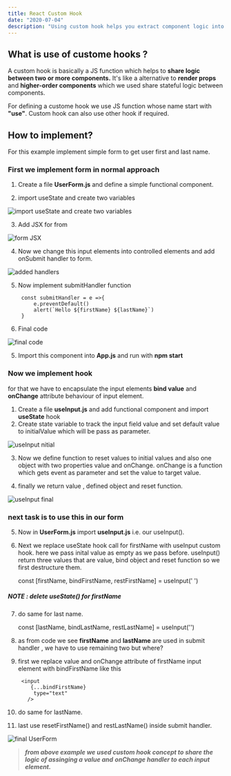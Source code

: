 ```yaml
---
title: React Custom Hook
date: "2020-07-04"
description: "Using custom hook helps you extract component logic into reusable functions."
---
```


## What is use of custome hooks ?

A custom hook is basically a JS function which helps to **share logic between two or more components.** It's like a alternative to **render props** and **higher-order components** which we used share stateful logic between components.

For defining a custome hook we use JS function whose name start with **"use"**. Custom hook can also use other hook if required.

## How to implement?

For this example implement simple form to get user first and last name. 
### First we implement form in normal approach

1. Create a file **UserForm.js** and define a simple functional component.

2. import useState and create two variables

![import useState and create two variables](1.png)

3. Add JSX for from

![form JSX](2.png)

4. Now we change this input elements into controlled elements and add onSubmit handler to form.

![added handlers](3.png)

5. Now implement submitHandler function

        const submitHandler = e =>{
            e.preventDefault()
            alert(`Hello ${firstName} ${lastName}`)
        }

4. Final code

![final code](4.png)

5. Import this component into **App.js** and run with **npm start** 

### Now we implement hook

for that we have to encapsulate the input elements **bind value** and **onChange** attribute behaviour of input element.

1. Create a file **useInput.js** and add functional component and import **useState** hook
2. Create state variable to track the input field value and set default value to initialValue which will be pass as parameter.

![useInput nitial](useInput1.png)

3. Now we define function to reset values to initial values and also one object with two properties value and onChange. onChange is a function which gets event as parameter and set the value to target value.

4. finally we return value , defined object and reset function.

![useInput final](useInput2.png)


### next task is to use this in our form

5. Now in **UserForm.js** import **useInput.js** i.e. our useInput().
6. Next we replace useState hook call for firstName with useInput custom hook. here we pass inital value as empty as we pass before.
useInput() return three values that are value, bind object and reset function so we first  destructure them.

    const [firstName, bindFirstName, restFirstName] = useInput(' ')

##### NOTE : delete useState() for firstName

7. do same for last name.

    const [lastName, bindLastName, restLastName] = useInput('')

8. as from code we see **firstName** and **lastName** are used in submit handler , we have to use remaining two but where?

9. first we replace value and onChange attribute of firstName input element with bindFirstName like this 

        <input
           {...bindFirstName}
            type="text"
          />
    
10. do same for lastName.
11. last use resetFirstName() and restLastName() inside submit handler. 

![final UserForm](UserForm.png)


> ***from above example we used custom hook concept to share the logic of assinging a value and*** 
>***onChange handler to each input element.***